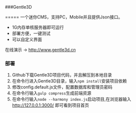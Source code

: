 ###Gentle3D

=====
一个迷你CMS，支持PC，Mobile并且提供Json接口。  
  
* 1G内存单核服务器即可运行  
* 部署方便，一键测试  
* 可以自定义界面  
  
在线演示 → http://www.gentle3d.cn

### 部署
1. Github下载Gentle3D项目代码，并且解压到本地目录
2. 在命令行进入Gentle3D目录，输入`npm install`安装项目依赖
3. 修改config.default.js文件，配置数据库和管理员密码
4. 在命令行输入`gulp compress`生成前端资源
5. 在命令行输入`node --harmony index.js`启动项目,在浏览器输入 http://127.0.0.1:3000/ 即可看到项目首页
